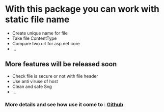 # With this package you can work with static file name

* Create unique name for file
* Take file ContentType
* Compare two url for asp.net core
* ...

## More features will be released soon

* Check file is secure or not with file header
* Use anti viruse of host
* Clean and safe Svg
* ...

### More details and see how use it come to : [Github](https://github.com/Mohammad-Abbasi2559/MAP.AspNetCore.StaticFilesv7/wiki)
